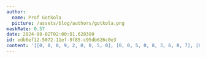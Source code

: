 ```yaml
---
author:
  name: Prof Gotkola
  picture: /assets/blog/authors/gotkola.png
maskRate: 0.57
date: 2024-08-02T02:00:01.628380
id: edb6ef12-5072-11ef-9f85-c95db626c0e3
content: '[[0, 0, 0, 9, 2, 0, 0, 5, 0], [0, 0, 5, 0, 8, 3, 6, 0, 7], [0, 0, 0, 5, 6, 0, 0, 0, 4], [0, 0, 9, 0, 0, 4, 0, 0, 0], [5, 4, 7, 0, 0, 9, 0, 6, 0], [6, 0, 0, 2, 0, 0, 4, 8, 9], [8, 3, 0, 7, 9, 0, 0, 0, 1], [0, 5, 0, 0, 0, 0, 2, 0, 0], [0, 7, 2, 1, 5, 0, 0, 3, 0]]'
---
```

